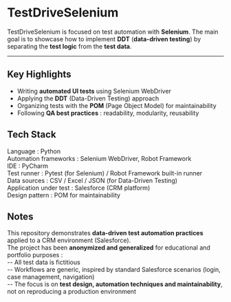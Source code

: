 # TestDriveSelenium
TestDriveSelenium is focused on test automation with **Selenium**. The main goal is to showcase how to implement **DDT** (**data-driven testing**) by separating the **test logic** from the **test data**.  

---

## Key Highlights  
- Writing **automated UI tests** using Selenium WebDriver   
- Applying the **DDT** (Data-Driven Testing) approach  
- Organizing tests with the **POM** (Page Object Model) for maintainability  
- Following **QA best practices** : readability, modularity, reusability  

## Tech Stack
Language : Python  
Automation frameworks : Selenium WebDriver, Robot Framework  
IDE : PyCharm  
Test runner : Pytest (for Selenium) / Robot Framework built-in runner  
Data sources : CSV / Excel / JSON (for Data-Driven Testing)  
Application under test : Salesforce (CRM platform)  
Design pattern : POM for maintainability  

## Notes
This repository demonstrates **data-driven test automation practices** applied to a CRM environment (Salesforce).  
The project has been **anonymized and generalized** for educational and portfolio purposes :  
-- All test data is fictitious  
-- Workflows are generic, inspired by standard Salesforce scenarios (login, case management, navigation)  
-- The focus is on **test design, automation techniques and maintainability**, not on reproducing a production environment





